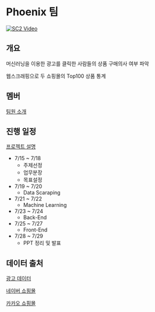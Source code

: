 # Phoenix 팀
[![SC2 Video](https://img.youtube.com/vi/pl94wmBtyZc/0.jpg)](https://www.youtube.com/watch?v=pl94wmBtyZc)
## 개요

머신러닝을 이용한 광고를 클릭한 사람들의 상품 구매의사 여부 파악

웹스크래핑으로 두 쇼핑몰의 Top100 상품 통계

## 멤버
<a href="https://github.com/00FFEF/test_django/tree/master/Team_desc">팀원 소개</a> <br>

## 진행 일정
<a href="https://github.com/00FFEF/test_django/tree/master/Project_desc">프로젝트 설명</a>
+ 7/15 ~ 7/18
  + 주제선정
  + 업무분장
  + 목표설정
+ 7/19 ~ 7/20
  + Data Scaraping
+ 7/21 ~ 7/22
  + Machine Learning
+ 7/23 ~ 7/24
  + Back-End
+ 7/25 ~ 7/27
  + Front-End
+ 7/28 ~ 7/29
  + PPT 정리 및 발표

## 데이터 출처

[광고 데이터](https://www.kaggle.com/jahnveenarang/cvdcvd-vd)

[네이버 쇼핑몰](https://search.shopping.naver.com/best100v2/detail.nhn?catId=50000000)

[카카오 쇼핑몰](https://store.kakao.com/home/best)
